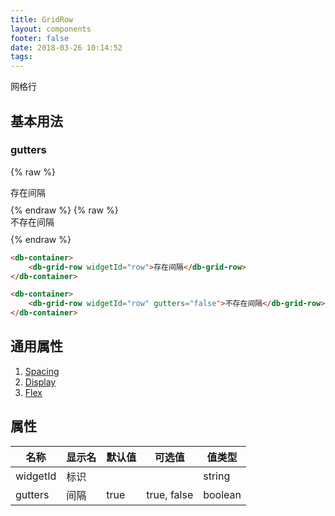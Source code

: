 ```yaml
---
title: GridRow
layout: components
footer: false
date: 2018-03-26 10:14:52
tags:
---
```


网格行

## 基本用法

### gutters

{% raw %}
<div class="container" style="max-length: 90%">
    <div id="row" class="bg-primary border" >
        <div class="bg-success text-light m-2" style="height:30px">存在间隔</div>
    </div>
</div>
{% endraw %}
{% raw %}
<div class="container" style="max-length: 90%">
    <div id="row" class="bg-primary border">
        <div class="bg-success text-light my-2" style="height:30px">不存在间隔</div>
    </div>
</div>
{% endraw %}

```html
<db-container>
    <db-grid-row widgetId="row">存在间隔</db-grid-row>
</db-container>
```
```html
<db-container>
    <db-grid-row widgetId="row" gutters="false">不存在间隔</db-grid-row>
</db-container>
```

## 通用属性

1. [Spacing](../Utilities/Spacing.html)
1. [Display](../Utilities/Display.html)
1. [Flex](../Utilities/Flex.html)

## 属性

| 名称  | 显示名 | 默认值 | 可选值 |值类型 |
| ----- | ------ | ----- | ----- | --------- |
| widgetId | 标识 | | | string |
| gutters | 间隔 | true | true, false| boolean |

